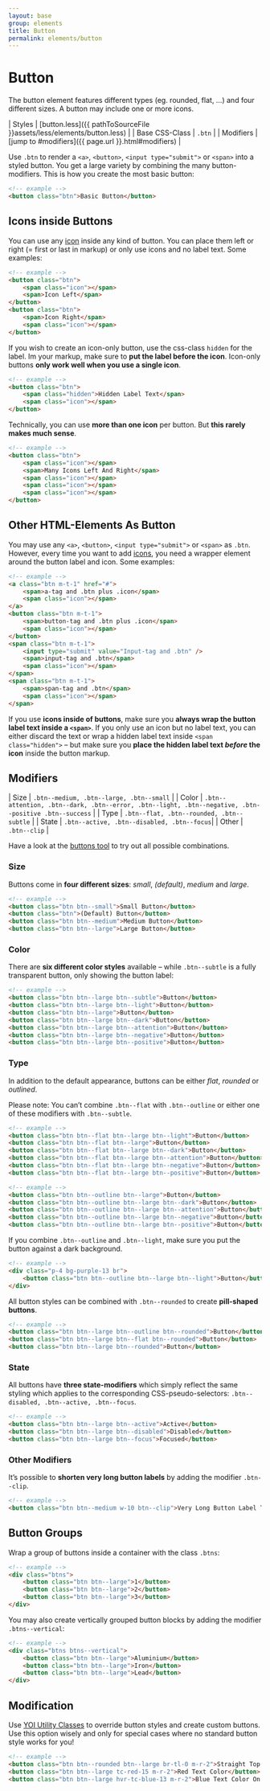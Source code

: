 ```yaml
---
layout: base
group: elements
title: Button
permalink: elements/button
---
```


# Button
The button element features different types (eg. rounded, flat, …) and four different sizes. A button may include one or more icons.

| Styles         | [button.less]({{ pathToSourceFile }}assets/less/elements/button.less) |
| Base CSS-Class | `.btn`                                                                  |
| Modifiers      | [jump to #modifiers]({{ page.url }}.html#modifiers)                     |

Use `.btn` to render a `<a>`, `<button>`, `<input type="submit">` or `<span>` into a styled button. You get a large variety by combining the many button-modifiers. This is how you create the most basic button:

```html
<!-- example -->
<button class="btn">Basic Button</button>
```

## Icons inside Buttons
You can use any [icon](elements/icons.html) inside any kind of button. You can place them left or right (= first or last in markup) or only use icons and no label text. Some examples:

```html
<!-- example -->
<button class="btn">
    <span class="icon"></span>
    <span>Icon Left</span>
</button>
<button class="btn">
    <span>Icon Right</span>
    <span class="icon"></span>
</button>
```

If you wish to create an icon-only button, use the css-class `hidden` for the label. Im your markup, make sure to **put the label before the icon**. Icon-only buttons **only work well when you use a single icon**.

```html
<!-- example -->
<button class="btn">
    <span class="hidden">Hidden Label Text</span>
    <span class="icon"></span>
</button>
```

Technically, you can use **more than one icon** per button. But **this rarely makes much sense**.

```html
<!-- example -->
<button class="btn">
    <span class="icon"></span>
    <span>Many Icons Left And Right</span>
    <span class="icon"></span>
    <span class="icon"></span>
    <span class="icon"></span>
</button>
```

## Other HTML-Elements As Button
You may use any `<a>`, `<button>`, `<input type="submit">` or `<span>` as `.btn`. However, every time you want to add [icons](elements/icons.html), you need a wrapper element around the button label and icon. Some examples:

```html
<!-- example -->
<a class="btn m-t-1" href="#">
    <span>a-tag and .btn plus .icon</span>
    <span class="icon"></span>
</a>
<button class="btn m-t-1">
    <span>button-tag and .btn plus .icon</span>
    <span class="icon"></span>
</button>
<span class="btn m-t-1">
    <input type="submit" value="Input-tag and .btn" />
    <span>input-tag and .btn</span>
    <span class="icon"></span>
</span>
<span class="btn m-t-1">
    <span>span-tag and .btn</span>
    <span class="icon"></span>
</span>
```

If you use **icons inside of buttons**, make sure you **always wrap the button label text inside a `<span>`**. If you only use an icon but no label text, you can either discard the text or wrap a hidden label text inside `<span class="hidden">` – but make sure you **place the hidden label text *before* the icon** inside the button markup.

## Modifiers

| Size   | `.btn--medium, .btn--large, .btn--small` |
| Color  | `.btn--attention, .btn--dark, .btn--error, .btn--light, .btn--negative, .btn--positive .btn--success` |
| Type   | `.btn--flat, .btn--rounded, .btn--subtle` |
| State  | `.btn--active, .btn--disabled, .btn--focus`|
| Other  | `.btn--clip` |

<p class="hint hint--attention">Have a look at the <a href="tools/buttons.html">buttons tool</a> to try out all possible combinations.</p>

### Size
Buttons come in **four different sizes**: *small*, *(default)*, *medium* and *large*.

```html
<!-- example -->
<button class="btn btn--small">Small Button</button>
<button class="btn">(Default) Button</button>
<button class="btn btn--medium">Medium Button</button>
<button class="btn btn--large">Large Button</button>
```

### Color
There are **six different color styles** available – while `.btn--subtle` is a fully transparent button, only showing the button label:

```html
<!-- example -->
<button class="btn btn--large btn--subtle">Button</button>
<button class="btn btn--large btn--light">Button</button>
<button class="btn btn--large">Button</button>
<button class="btn btn--large btn--dark">Button</button>
<button class="btn btn--large btn--attention">Button</button>
<button class="btn btn--large btn--negative">Button</button>
<button class="btn btn--large btn--positive">Button</button>
```

### Type
In addition to the default appearance, buttons can be either *flat*, *rounded* or *outlined*.

<p class="hint hint--negative">Please note: You can’t combine <code>.btn--flat</code> with <code>.btn--outline</code> or either one of these modifiers with <code>.btn--subtle</code>.</p>

```html
<!-- example -->
<button class="btn btn--flat btn--large btn--light">Button</button>
<button class="btn btn--flat btn--large">Button</button>
<button class="btn btn--flat btn--large btn--dark">Button</button>
<button class="btn btn--flat btn--large btn--attention">Button</button>
<button class="btn btn--flat btn--large btn--negative">Button</button>
<button class="btn btn--flat btn--large btn--positive">Button</button>
```

```html
<!-- example -->
<button class="btn btn--outline btn--large">Button</button>
<button class="btn btn--outline btn--large btn--dark">Button</button>
<button class="btn btn--outline btn--large btn--attention">Button</button>
<button class="btn btn--outline btn--large btn--negative">Button</button>
<button class="btn btn--outline btn--large btn--positive">Button</button>
```

<p class="hint hint--attention">If you combine <code>.btn--outline</code> and <code>.btn--light</code>, make sure you put the button against a dark background.</p>

```html
<!-- example -->
<div class="p-4 bg-purple-13 br">
    <button class="btn btn--outline btn--large btn--light">Button</button>
</div>
```

All button styles can be combined with `.btn--rounded` to create **pill-shaped buttons**.

```html
<!-- example -->
<button class="btn btn--large btn--outline btn--rounded">Button</button>
<button class="btn btn--large btn--flat btn--rounded">Button</button>
<button class="btn btn--large btn--rounded">Button</button>
```

### State
All buttons have **three state-modifiers** which simply reflect the same styling which applies to the corresponding CSS-pseudo-selectors: `.btn--disabled, .btn--active, .btn--focus`.

```html
<!-- example -->
<button class="btn btn--large btn--active">Active</button>
<button class="btn btn--large btn--disabled">Disabled</button>
<button class="btn btn--large btn--focus">Focused</button>
```

### Other Modifiers
It’s possible to **shorten very long button labels** by adding the modifier `.btn--clip`.

```html
<!-- example -->
<button class="btn btn--medium w-10 btn--clip">Very Long Button Label Text foo foo bar bar</button>
```

## Button Groups
Wrap a group of buttons inside a container with the class `.btns`:

```html
<!-- example -->
<div class="btns">
    <button class="btn btn--large">1</button>
    <button class="btn btn--large">2</button>
    <button class="btn btn--large">3</button>
</div>
```

You may also create vertically grouped button blocks by adding the modifier `.btns--vertical`:

```html
<!-- example -->
<div class="btns btns--vertical">
    <button class="btn btn--large">Aluminium</button>
    <button class="btn btn--large">Iron</button>
    <button class="btn btn--large">Lead</button>
</div>
```

## Modification
Use [YOI Utility Classes](utilities/) to override button styles and create custom buttons. Use this option wisely and only for special cases where no standard button style works for you!

```html
<!-- example -->
<button class="btn btn--rounded btn--large br-tl-0 m-r-2">Straight Top Left Corner</button>
<button class="btn btn--large tc-red-15 m-r-2">Red Text Color</button>
<button class="btn btn--large hvr-tc-blue-13 m-r-2">Blue Text Color On Hover</button>
```